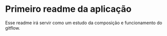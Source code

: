 # Primeiro readme da aplicação
Esse readme irá servir como um estudo da composição e funcionamento do gitflow.